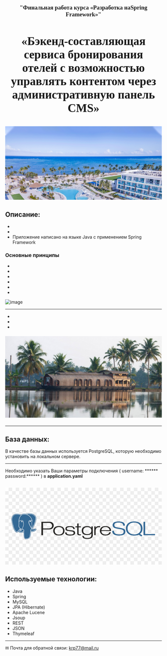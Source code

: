<center><font size="3" face="Georgia"> <h3> "Финальная работа курса «Разработка наSpring Framework»"
</h3></font>
</center>
<center><font size="6" face="Georgia"> <h3>
«Бэкенд-составляющая сервиса бронирования отелей с
возможностью управлять контентом через административную панель CMS» </h3></font>
</center>
<h2 align="center">

![image](./image/3.png )</h2>


## Описание:
- 
- 
- Приложение написано на языке Java с  применением  Spring Framework


### Основные принципы 

- 
- 
- 
- 
- 


- 

  ![image](./image/2.png )</h2>
____

- 
- 
- 

  <h2 align="center" style="margin: 0; padding: 0;">

  ![image](./image/4.png)</h2>




____
## База данных:

В качестве базы данных используется PostgreSQL, которую необходимо установить на локальном сервере. 
____

Необходимо указать Ваши параметры подключения ( username: ******  password:****** ) в **application.yaml**

<h2 align="center">

![image](./image/5.png )</h2>

## Используемые технологии:

- Java
- Spring 
- MySQL
- JPA (Hibernate)
- Apache Lucene
- Jsoup
- REST
- JSON
- Thymeleaf

____
  ✉ Почта для обратной связи:
  <a href="">krp77@mail.ru</a>